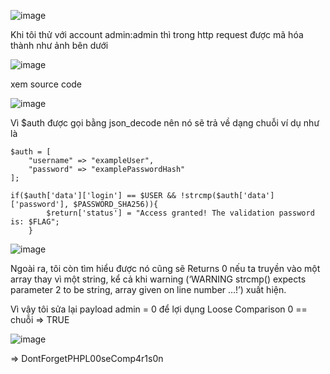 ![image](https://github.com/nguyenngocdung18/RootMe/assets/134156226/b4b0eeac-15ff-4fba-a9b3-399b863694bc)

Khi tôi thử với account admin:admin thì trong http request được mã hóa thành như ảnh bên dưới

![image](https://github.com/nguyenngocdung18/RootMe/assets/134156226/4b04d03e-7267-459b-9c34-873bd08f4954)

xem source code

![image](https://github.com/nguyenngocdung18/RootMe/assets/134156226/87bfbc25-988c-414e-b794-10205eb88a9f)

Vì $auth được gọi bằng json_decode nên nó sẽ trả về dạng chuỗi ví dụ như là

```
$auth = [
    "username" => "exampleUser",
    "password" => "examplePasswordHash"
];
```

```
if($auth['data']['login'] == $USER && !strcmp($auth['data']['password'], $PASSWORD_SHA256)){
        $return['status'] = "Access granted! The validation password is: $FLAG";
    }
```

![image](https://github.com/nguyenngocdung18/RootMe/assets/134156226/d4a5aebb-3d4d-492a-8a46-7b659c2d8a08)

Ngoài ra, tôi còn tìm hiểu được nó cũng sẽ Returns 0 nếu ta truyền vào một array thay vì một string, 
kể cả khi warning (‘WARNING strcmp() expects parameter 2 to be string, array given on line number …!’) xuất hiện. 

Vì vậy tôi sửa lại payload admin = 0  để lợi dụng Loose Comparison 0 == chuỗi => TRUE 

![image](https://github.com/nguyenngocdung18/RootMe/assets/134156226/c36fd014-2802-49cf-9047-92dcf845d809)

=> DontForgetPHPL00seComp4r1s0n
